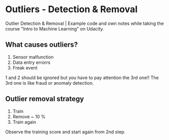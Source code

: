# Outliers - Detection & Removal

Outlier Detection &amp; Removal | Example code and own notes while taking the course "Intro to Machine Learning" on Udacity.

## What causes outliers?
1. Sensor malfunction
2. Data entry errorrs
3. Freak event

1 and 2 should be ignored but you have to pay attention the 3rd one!! The 3rd one is like fraud or anomaly detection.

## Outlier removal strategy

1. Train
2. Remove ~ 10 %
3. Train again

Observe the training score and start again from 2nd step.
